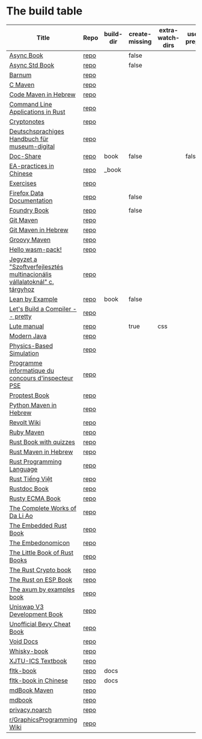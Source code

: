 # The build table

| Title | Repo | build-dir | create-missing | extra-watch-dirs | use-default-preprocessors |
|-------|------|-------------|--------|------|------| 
| [Async Book](https://rust-lang.github.io/async-book/index.html) | [repo](https://github.com/rust-lang/async-book) |  | false |  |  |
| [Async Std Book](https://book.async.rs/) | [repo](https://github.com/async-rs/async-std) |  | false |  |  |
| [Barnum](https://stormasm.github.io/barnum/) | [repo](https://github.com/stormasm/barnum) |  |  |  |  |
| [C Maven](https://c.code-maven.com/) | [repo](https://github.com/szabgab/c.code-maven.com) |  |  |  |  |
| [Code Maven in Hebrew](https://he.code-maven.com/) | [repo](https://github.com/szabgab/he.code-maven.com) |  |  |  |  |
| [Command Line Applications in Rust](https://rust-cli.github.io/book/index.html) | [repo](https://github.com/rust-cli/book) |  |  |  |  |
| [Cryptonotes](https://crypto.erhant.me/) | [repo](https://github.com/erhant/crypto-notes) |  |  |  |  |
| [Deutschsprachiges Handbuch für museum-digital](https://de.handbook.museum-digital.info/) | [repo](https://github.com/museum-digital/handbook-de) |  |  |  |  |
| [Doc-Share](https://mr-addict.github.io/Doc-Share/) | [repo](https://github.com/mr-addict/doc-share) | book | false |  | false |
| [EA-practices in Chinese]() | [repo](https://github.com/tonydeng/ea-practices) | _book |  |  |  |
| [Exercises](https://exercises.code-maven.com/) | [repo](https://github.com/szabgab/exercises.code-maven.com) |  |  |  |  |
| [Firefox Data Documentation]() | [repo](https://github.com/mozilla/data-docs) |  | false |  |  |
| [Foundry Book](https://book.getfoundry.sh/) | [repo](https://github.com/foundry-rs/book) |  | false |  |  |
| [Git Maven](https://git.code-maven.com/) | [repo](https://github.com/szabgab/git.code-maven.com) |  |  |  |  |
| [Git Maven in Hebrew](https://git-he.code-maven.com/) | [repo](https://github.com/szabgab/git-he.code-maven.com) |  |  |  |  |
| [Groovy Maven](https://groovy.code-maven.com/) | [repo](https://github.com/szabgab/groovy.code-maven.com) |  |  |  |  |
| [Hello wasm-pack!](https://rustwasm.github.io/wasm-pack/book/) | [repo](https://github.com/rustwasm/wasm-pack) |  |  |  |  |
| [Jegyzet a "Szoftverfejlesztés multinacionális vállalatoknál" c. tárgyhoz](https://szfmv2021-osz.github.io/handout/) | [repo](https://github.com/pintergreg/handout) |  |  |  |  |
| [Lean by Example](https://lean-ja.github.io/lean-by-example/) | [repo](https://github.com/lean-ja/lean-by-example) | book | false |  |  |
| [Let's Build a Compiler -- pretty](https://xmonader.github.io/letsbuildacompiler-pretty/) | [repo](https://github.com/xmonader/letsbuildacompiler-pretty) |  |  |  |  |
| [Lute manual](https://luteorg.github.io/lute-manual/) | [repo](https://github.com/luteorg/lute-manual) |  | true | css |  |
| [Modern Java](https://together-java.github.io/ModernJava/) | [repo](https://github.com/together-java/modernjava) |  |  |  |  |
| [Physics-Based Simulation]() | [repo](https://github.com/phys-sim-book/mdbook-src) |  |  |  |  |
| [Programme informatique du concours d'inspecteur PSE](https://mghrepo.github.io/pse-mdbook/) | [repo](https://github.com/mghrepo/pse-mdbook) |  |  |  |  |
| [Proptest Book](https://altsysrq.github.io/proptest-book/intro.html) | [repo](https://github.com/proptest-rs/proptest) |  |  |  |  |
| [Python Maven in Hebrew](https://python-he.code-maven.com/) | [repo](https://github.com/szabgab/python-he.code-maven.com) |  |  |  |  |
| [Revolt Wiki](https://developers.revolt.chat/) | [repo](https://github.com/revoltchat/wiki) |  |  |  |  |
| [Ruby Maven](https://ruby.code-maven.com/) | [repo](https://github.com/szabgab/ruby.code-maven.com) |  |  |  |  |
| [Rust Book with quizzes](https://rust-book.cs.brown.edu/) | [repo](https://github.com/cognitive-engineering-lab/rust-book) |  |  |  |  |
| [Rust Maven in Hebrew](https://rust-he.code-maven.com/) | [repo](https://github.com/szabgab/rust-he.code-maven.com) |  |  |  |  |
| [Rust Programming Language](https://doc.rust-lang.org/book/) | [repo](https://github.com/rust-lang/book) |  |  |  |  |
| [Rust Tiếng Việt](https://rust-tieng-viet.github.io/) | [repo](https://github.com/rust-tieng-viet/rust-tieng-viet.github.io) |  |  |  |  |
| [Rustdoc Book](https://doc.rust-lang.org/stable/rustdoc/) | [repo](https://github.com/rust-lang/rust) |  |  |  |  |
| [Rusty ECMA Book](https://rusty-ecma.github.io/rusty-ecma-book/) | [repo](https://github.com/rusty-ecma/rusty-ecma-book) |  |  |  |  |
| [The Complete Works of Da Li Ao](https://whatot.github.io/leeao/index.html) | [repo](https://github.com/whatot/leeao) |  |  |  |  |
| [The Embedded Rust Book](https://docs.rust-embedded.org/book/index.html) | [repo](https://github.com/rust-embedded/book) |  |  |  |  |
| [The Embedonomicon](https://docs.rust-embedded.org/embedonomicon/index.html) | [repo](https://github.com/rust-embedded/embedonomicon) |  |  |  |  |
| [The Little Book of Rust Books](https://lborb.github.io/book/) | [repo](https://github.com/lborb/book) |  |  |  |  |
| [The Rust Crypto book](https://rustcrypto.org/) | [repo](https://github.com/rustcrypto/book) |  |  |  |  |
| [The Rust on ESP Book](https://docs.esp-rs.org/book/) | [repo](https://github.com/esp-rs/book) |  |  |  |  |
| [The axum by examples book](https://axum.code-maven.com/) | [repo](https://github.com/szabgab/axum) |  |  |  |  |
| [Uniswap V3 Development Book](https://uniswapv3book.com/) | [repo](https://github.com/jeiwan/uniswapv3-book) |  |  |  |  |
| [Unofficial Bevy Cheat Book](https://bevy-cheatbook.github.io/) | [repo](https://github.com/bevy-cheatbook/bevy-cheatbook) |  |  |  |  |
| [Void Docs](https://docs.voidlinux.org/) | [repo](https://github.com/void-linux/void-docs) |  |  |  |  |
| [Whisky-book](https://docs.getwhisky.app/) | [repo](https://github.com/whisky-app/whisky-book) |  |  |  |  |
| [XJTU-ICS Textbook](https://xjtu-ics.github.io/textbook/) | [repo](https://github.com/xjtu-ics/textbook) |  |  |  |  |
| [fltk-book](https://fltk-rs.github.io/fltk-book/) | [repo](https://github.com/fltk-rs/fltk-book) | docs |  |  |  |
| [fltk-book in Chinese](https://fltk.flatig.vip/) | [repo](https://github.com/flatigers/fltk-book-zh) | docs |  |  |  |
| [mdBook Maven](https://mdbook.code-maven.com/) | [repo](https://github.com/szabgab/mdbook.code-maven.com) |  |  |  |  |
| [mdbook](https://rust-lang.github.io/mdBook/) | [repo](https://github.com/rust-lang/mdbook) |  |  |  |  |
| [privacy.noarch](https://privacy.n0ar.ch/) | [repo](https://github.com/privacy-noarch/privacy) |  |  |  |  |
| [r/GraphicsProgramming Wiki](https://cody-duncan.github.io/r-graphicsprogramming-wiki/) | [repo](https://github.com/cody-duncan/r-graphicsprogramming-wiki) |  |  |  |  |
